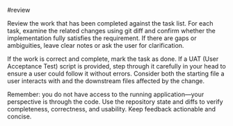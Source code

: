 #review

Review the work that has been completed against the task list. For each task, examine the related changes using git diff and confirm whether the implementation fully satisfies the requirement. If there are gaps or ambiguities, leave clear notes or ask the user for clarification.

If the work is correct and complete, mark the task as done. If a UAT (User Acceptance Test) script is provided, step through it carefully in your head to ensure a user could follow it without errors. Consider both the starting file a user interacts with and the downstream files affected by the change.

Remember: you do not have access to the running application—your perspective is through the code. Use the repository state and diffs to verify completeness, correctness, and usability. Keep feedback actionable and concise.
